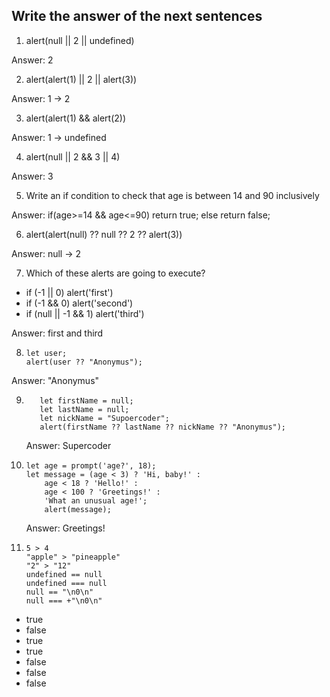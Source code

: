 ## Write the answer of the next sentences

1. alert(null || 2 || undefined)

Answer: 2

2. alert(alert(1) || 2 || alert(3))

Answer: 1 -> 2

3. alert(alert(1) && alert(2))

Answer: 1 -> undefined

4. alert(null || 2 && 3 || 4)

Answer: 3

5. Write an if condition to check that age is between 14 and 90 inclusively

Answer: if(age>=14 && age<=90) return true; else return false;

6. alert(alert(null) ?? null ?? 2 ?? alert(3))

Answer: null -> 2

7. Which of these alerts are going to execute?

- if (-1 || 0) alert('first')
- if (-1 && 0) alert('second')
- if (null || -1 && 1) alert('third')

Answer: first and third

8. ```
   let user;
   alert(user ?? "Anonymus");
   ```

Answer: "Anonymus"

9. ```
      let firstName = null;
      let lastName = null;
      let nickName = "Supoercoder";
      alert(firstName ?? lastName ?? nickName ?? "Anonymus");
   ```

   Answer: Supercoder

10. ```
    let age = prompt('age?', 18);
    let message = (age < 3) ? 'Hi, baby!' :
        age < 18 ? 'Hello!' :
        age < 100 ? 'Greetings!' :
        'What an unusual age!';
        alert(message);
    ```

    Answer: Greetings!

11. ```
    5 > 4
    "apple" > "pineapple"
    "2" > "12"
    undefined == null
    undefined === null
    null == "\n0\n"
    null === +"\n0\n"
    ```

- true
- false
- true
- true
- false
- false
- false
